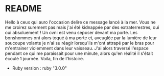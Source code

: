 # README

Hello à ceux qui auro l'occasion delire ce message lancé à la mer.
Vous ne me croirez surement pas mais j'ai été kidnappée par des extraterrestres, oui  oui absoluement ! Un ovni est venu seposer devant ma porte. Les bonshommes ont alors toqué à ma porte et, aveuglée par la lumière de leur soucoupe volante je n'ai su réagir lorsqu'ils m'ont attrapé par le bras pour m'entrainer violemment dans leur vaisseau.
J'ai alors traversé l'espace pendant ce qui me paraissait pour une minute, alors qu'en réalité il s'était écoulé 1 journée.
Voila, fin de l'histoire.



* Ruby version  : ruby "3.0.0"

